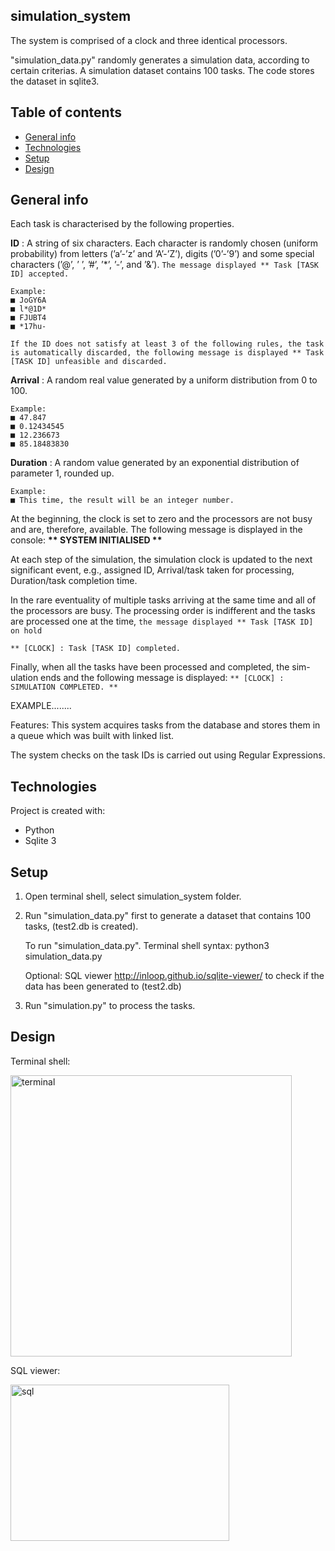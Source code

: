 ## simulation_system

The system is comprised of a clock and three identical processors.

"simulation_data.py" randomly generates a simulation data, according to certain criterias. A simulation dataset contains 100 tasks. The code stores the dataset in sqlite3.

## Table of contents
* [General info](#general-info)
* [Technologies](#technologies)
* [Setup](#setup)
* [Design](#design)

## General info

Each task is characterised by the following properties.

<strong>ID</strong> : A string of six characters. Each character is randomly chosen (uniform probability) from letters (’a’-’z’ and ’A’-’Z’), digits (’0’-’9’) and some special characters (’@’, ’ ’, ’#’, ’*’, ’-’, and ’&’). ``The message displayed ** Task [TASK ID] accepted.``

	Example:
	■ JoGY6A
	■ l*@1D*
	■ FJUBT4 
	■ *17hu-

``If the ID does not satisfy at least 3 of the following rules, the task is automatically discarded, the following message is displayed ** Task [TASK ID] unfeasible and discarded.``

<strong>Arrival</strong> : A random real value generated by a uniform distribution from 0 to 100.

	Example:
	■ 47.847
	■ 0.12434545 
	■ 12.236673
	■ 85.18483830

<strong>Duration</strong> : A random value generated by an exponential distribution of parameter 1, rounded up.

	Example:
	■ This time, the result will be an integer number.

At the beginning, the clock is set to zero and the processors are not busy and are, therefore, available. The following message is displayed in the
console: <strong>** SYSTEM INITIALISED ** </strong>
	
At each step of the simulation, the simulation clock is updated to the next significant event, e.g., assigned ID, Arrival/task taken for processing, Duration/task completion time.

In the rare eventuality of multiple tasks arriving at the same time and all of the processors are busy. The processing order is indifferent and the tasks are processed one at the time, ``the message displayed ** Task [TASK ID] on hold``


``** [CLOCK] : Task [TASK ID] completed.``

Finally, when all the tasks have been processed and completed, the sim- ulation ends and the following message is displayed:
``** [CLOCK] : SIMULATION COMPLETED. **``

EXAMPLE........

Features:
This system acquires tasks from the database and stores them in a queue which was built with linked list.

The system checks on the task IDs is carried out using Regular Expressions.

## Technologies

Project is created with:
* Python
* Sqlite 3

## Setup 

1. Open terminal shell, select simulation_system folder.

2. Run "simulation_data.py" first to generate a dataset that contains 100 tasks, (test2.db is created).

	To run "simulation_data.py". Terminal shell syntax: python3 simulation_data.py
	
	Optional: SQL viewer <link>http://inloop.github.io/sqlite-viewer/</link> to check if the data has been generated to (test2.db)

3. Run "simulation.py" to process the tasks.

## Design

Terminal shell:

<img src="https://user-images.githubusercontent.com/47834415/97178305-34e33600-178f-11eb-9e46-5f398346c9cd.png" alt="terminal" width="450" height="450"/>

SQL viewer:

<img src="https://user-images.githubusercontent.com/47834415/97183094-40396000-1795-11eb-83ff-98c2eab9c369.png" alt="sql" width="350" height="250"/>
